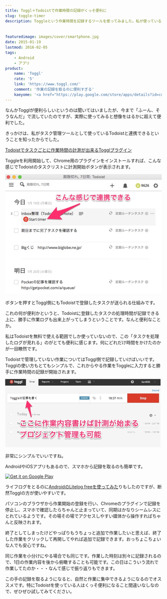 ```yaml
---
title: Toggl＋Todoistで作業時間の記録がくっそ便利に
slug: toggle-timer
description: Toggleという作業時間を記録するツールを使ってみました。私が使っているタスク管理ツールであるTodoistと連携ができるのがミソで、「Todoistでタスク管理しているけど、処理したタスクのログを見たい」という人にピッタリだと思います。


featuredimage: images/cover/smartphone.jpg
date: 2015-01-19
lastmod: 2016-02-05
tags: 
    - Android
    - アプリ
product:
    name: 'Toggl'
    rate: '5'
    link: 'https://www.toggl.com/'
    comment: '作業の記録を取るのに便利すぎる'
    kaeyome: '<a href="https://play.google.com/store/apps/details?id=com.toggl.timer"><img alt="Get it on Google Play" src="https://play.google.com/intl/en_us/badges/images/generic/en-play-badge.png" /></a>'
---
```


なんかTogglが便利らしいというのは聞いてはいましたが、今まで「ふーん、そうなんだ」で流していたのですが、実際に使ってみると想像をはるかに超えて便利でした。

きっかけは、私がタスク管理ツールとして使っているTodoistと連携できるということを知ったからでした。

<a href="http://blog.todoist.com/ja/2015/01/16/todoist%E3%81%A7%E3%82%BF%E3%82%B9%E3%82%AF%E3%81%94%E3%81%A8%E3%81%AB%E4%BD%9C%E6%A5%AD%E6%99%82%E9%96%93%E3%81%AE%E8%A8%88%E6%B8%AC%E3%81%8C%E5%87%BA%E6%9D%A5%E3%82%8Btoggl%E3%83%97%E3%83%A9/" rel="nofollow">Todoistでタスクごとに作業時間の計測が出来るTogglプラグイン</a>

Toggleを利用開始して、Chrome用のプラグインをインストールすれば、こんな感じでTodoistのタスクリストに計測開始ボタンが表示されます。

![TodoistとToggleを連携させた状態](2dfe896e2b42a45127680f91797c1866.jpg)

ボタンを押すとToggl側にもTodoistで登録したタスクが送られる仕組みです。

これの何が便利かというと、Todoistに登録したタスクの処理時間が記録できる上に、勝手に作業ログも出来上がってしまうということです。なんと便利なことか。

私はTodoistを無料で使える範囲でしか使っていないので、この「タスクを処理したログが見れる」のがとても便利に感じます。何にどれだけ時間をかけたのかが一目瞭然です。

Todoistで管理していない作業についてはToggl側で記録していけばいいです。Togglの使い方もとてもシンプルで、これからやる作業をToggleに入力すると勝手に作業時間の記録が開始されます。

![Togglでの作業の入力](0cc91ac86f149ab514731d416d419e35.jpg)

非常にシンプルでいいですね。

AndroidやiOSアプリもあるので、スマホから記録を取るのも簡単です。

<a href="https://play.google.com/store/apps/details?id=com.toggl.timer" rel="nofollow"><img alt="Get it on Google Play" src="https://play.google.com/intl/en_us/badges/images/generic/en-play-badge.png" /></a>

ライフログをとるのに<a href="https://wantit.gcreate.jp/litelogfree/">AndroidのLitelog freeを使ってみた</a>りもしたのですが、断然Togglの方が使いやすいです。

パソコンのブラウザから作業開始の登録を行い、Chromeのプラグインで記録を停止し、スマホで確認したらちゃんと止まっていて、同期はかなりシームレスにとれているようです。その場その場でアクセスしやすい媒体から操作すればちゃんと反映されます。

終了としてしまったけどやっぱりもうちょっと追加で作業したいと思えば、終了した作業をクリックして再開してやれば追加で記録できます。おっちょこちょいな人でも安心ですね。

同じ作業を小分けにやる場合でも同じです。作業した時刻は別々に記録されるので、1日の作業内容を後から俯瞰することも可能です。この日はこういう流れで作業してたのか・・・なんて感じで振り返りもできます。

この手の記録を取るようになると、自然と作業に集中できるようになるのでオススメです。特にTodoistを使っている人はくっそ便利になること間違いなしなので、ぜひぜひ試してみてください。


  